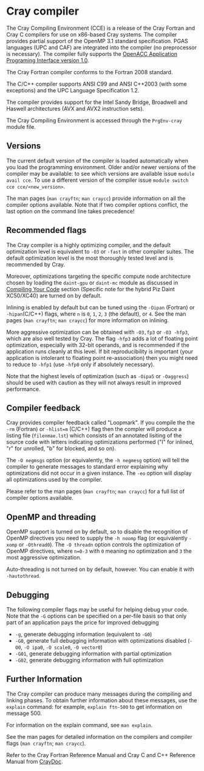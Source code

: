 # Cray compiler

The Cray Compiling Environment (CCE) is a release of the Cray Fortran and Cray C compilers for use on x86-based Cray systems. The compiler provides partial support of the OpenMP 3.1 standard specification. PGAS languages (UPC and CAF) are integrated into the compiler (no preprocessor is necessary). The compiler fully supports the [OpenACC Application Programing Interface version 1.0](http://www.openacc.org/sites/default/files/OpenACC.1.0_0.pdf).

The Cray Fortran compiler conforms to the Fortran 2008 standard. 

The C/C++ compiler supports ANSI C99 and ANSI C++2003 (with some exceptions) and the UPC Language Specification 1.2. 

The compiler provides support for the Intel Sandy Bridge, Broadwell and Haswell architectures (AVX and AVX2 instruction sets).

The Cray Compiling Environment is accessed through the `PrgEnv-cray` module file. 

## Versions

The current default version of the compiler is loaded automatically when you load the programming environment. Older and/or newer versions of the compiler may be available: to see which versions are available issue `module avail cce`. To use a different version of the compiler issue `module switch cce cce/<new_version>`.

The man pages (`man crayftn`; `man craycc`) provide information on all the compiler options available. Note that if two compiler options conflict, the last option on the command line takes precedence!

## Recommended flags

The Cray compiler is a highly optimizing compiler, and the default optimization level is equivalent to `-O3` or `-fast` in other compiler suites. The default optimization level is the most thoroughly tested level and is recommended by Cray.

Moreover, optimizations targeting the specific compute node architecture chosen by loading the `daint-gpu` or `daint-mc` module as discussed in [Compiling Your Code](../../compiling_your_code) section (Specific note for the hybrid Piz Daint XC50/XC40) are turned on by default.

Inlining is enabled by default but can be tuned using the `-Oipan` (Fortran) or `-hipan`(C/C++) flags, where `n` is `0`, `1`, `2`, `3` (the default), or `4`. See the man pages (`man crayftn`; `man craycc`) for more information on inlining.

More aggressive optimization can be obtained with `-O3,fp3` or `-O3 -hfp3`, which are also well tested by Cray. The flag `-hfp3` adds a lot of floating point optimization, especially with 32-bit operands, and is recommended if the application runs cleanly at this level. If bit reproducibility is important (your application is intolerant to floating point re-association) then you might need to reduce to `-hfp1` (use `-hfp0` only if absolutely necessary). 

Note that the highest levels of optimization (such as `-Oipa5` or `-Oaggress`) should be used with caution as they will not always result in improved performance. 

## Compiler feedback

Cray provides compiler feedback called "Loopmark". If you compile the the `-rm` (Fortran) or `-hlist=m` (C/C++) flag then the compler will produce a listing file (`filenmae.lst`) which consists of an annotated lisiting of the source code with letters indicating optimizations performed ("I" for inlined, "r" for unrolled, "b" for blocked, and so on).  

The `-O negmsgs` option (or equivalently, the `-h negmesg` option) will tell the compiler to generate messages to standard error explaining why optimizations did not occur in a given instance. The `-eo` option will display all optimizations used by the compiler.

Please refer to the man pages (`man crayftn`; `man craycc`) for a full list of compiler options available. 

## OpenMP and threading

OpenMP support is turned on by default, so to disable the recognition of OpenMP directives you need to supply the `-h noomp` flag (or equivalently `-xomp` or `-Othread0`). The `-O threadn` option controls the optimization of OpenMP directives, where `n=0-3` with `0` meaning no optimization and `3` the most aggressive optimization.

Auto-threading is not turned on by default, however. You can enable it with `-hautothread`.   

## Debugging

The following compiler flags may be useful for helping debug your code. Note that the `-G` options can be specified on a per-file basis so that only part of an application pays the price for improved debugging

* `-g`, generate debugging information (equivalent to `-G0`)
* `-G0`, generate full debugging information with optimizations disabled (`-O0`, `-O ipa0`, `-O scale0`, `-O vector0`)
* `-G01`, generate debugging information with partial optimization
* `-G02`, generate debugging information with full optimization

## Further Information

The Cray compiler can produce many messages during the compiling and linking phases. To obtain further information about these messages, use the `explain` command: for example, `explain ftn-500` to get information on message 500. 

For information on the explain command, see `man explain`.

See the man pages for detailed information on the compilers and compiler flags (`man crayftn`; `man craycc`).

Refer to the Cray Fortran Reference Manual and Cray C and C++ Reference Manual from [CrayDoc](http://docs.cray.com/).
